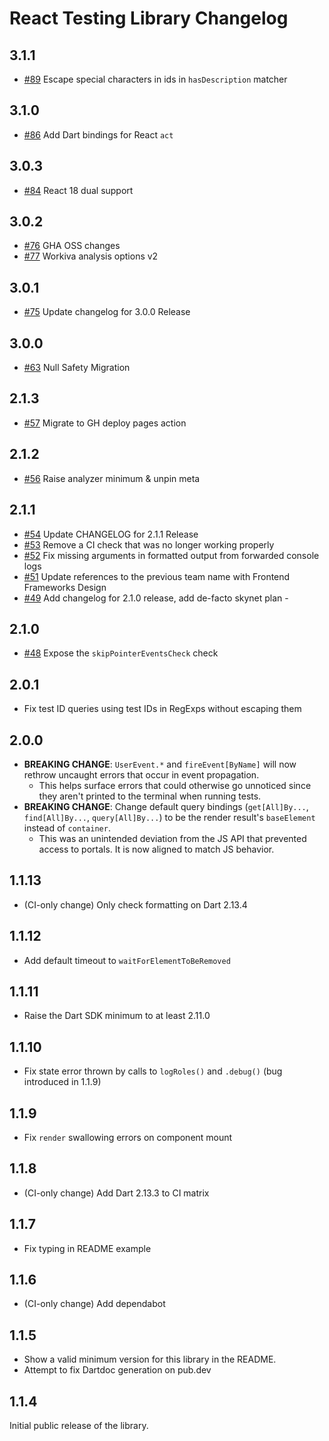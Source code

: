 # React Testing Library Changelog

## 3.1.1
* [#89](https://github.com/Workiva/react_testing_library/pull/89) Escape special characters in ids in `hasDescription` matcher

## 3.1.0
* [#86](https://github.com/Workiva/react_testing_library/pull/86) Add Dart bindings for React `act`

## 3.0.3
* [#84](https://github.com/Workiva/react_testing_library/pull/84) React 18 dual support

## 3.0.2
* [#76](https://github.com/Workiva/react_testing_library/pull/76) GHA OSS changes
* [#77](https://github.com/Workiva/react_testing_library/pull/77) Workiva analysis options v2

## 3.0.1
* [#75](https://github.com/Workiva/react_testing_library/pull/75) Update changelog for 3.0.0 Release 

## 3.0.0
* [#63](https://github.com/Workiva/react_testing_library/pull/63) Null Safety Migration

## 2.1.3
* [#57](https://github.com/Workiva/react_testing_library/pull/57) Migrate to GH deploy pages action

## 2.1.2
* [#56](https://github.com/Workiva/react_testing_library/pull/56) Raise analyzer minimum & unpin meta

## 2.1.1
* [#54](https://github.com/Workiva/react_testing_library/pull/54) Update CHANGELOG for 2.1.1 Release
* [#53](https://github.com/Workiva/react_testing_library/pull/53) Remove a CI check that was no longer working properly
* [#52](https://github.com/Workiva/react_testing_library/pull/52) Fix missing arguments in formatted output from forwarded console logs
* [#51](https://github.com/Workiva/react_testing_library/pull/51) Update references to the previous team name with Frontend Frameworks Design
* [#49](https://github.com/Workiva/react_testing_library/pull/49) Add changelog for 2.1.0 release, add de-facto skynet plan -

## 2.1.0
* [#48](https://github.com/Workiva/react_testing_library/pull/48) Expose the `skipPointerEventsCheck` check

## 2.0.1
* Fix test ID queries using test IDs in RegExps without escaping them

## 2.0.0
* **BREAKING CHANGE**: `UserEvent.*` and `fireEvent[ByName]` will now rethrow uncaught errors that occur in event propagation.
  * This helps surface errors that could otherwise go unnoticed since they aren't printed to the terminal when running tests.
* **BREAKING CHANGE**: Change default query bindings (`get[All]By...`, `find[All]By...`, `query[All]By...`) to be the render result's `baseElement` instead of `container`.
  * This was an unintended deviation from the JS API that prevented access to portals. It is now aligned to match JS behavior.

## 1.1.13
*  (CI-only change) Only check formatting on Dart 2.13.4

## 1.1.12
*  Add default timeout to `waitForElementToBeRemoved`

## 1.1.11
*  Raise the Dart SDK minimum to at least 2.11.0

## 1.1.10
*  Fix state error thrown by calls to `logRoles()` and `.debug()` (bug introduced in 1.1.9)

## 1.1.9
*  Fix `render` swallowing errors on component mount

## 1.1.8
* (CI-only change) Add Dart 2.13.3 to CI matrix

## 1.1.7
*  Fix typing in README example

## 1.1.6
* (CI-only change) Add dependabot

## 1.1.5
* Show a valid minimum version for this library in the README.
* Attempt to fix Dartdoc generation on pub.dev

## 1.1.4
Initial public release of the library.
